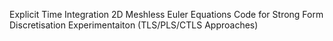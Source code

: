 Explicit Time Integration 2D Meshless Euler Equations Code for Strong Form Discretisation Experimentaiton (TLS/PLS/CTLS Approaches)
